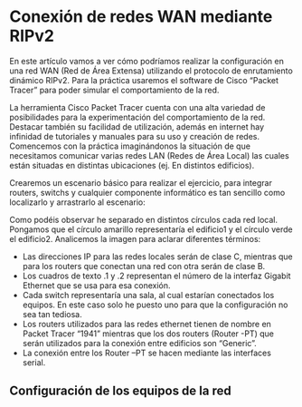 # Conexión de redes WAN mediante RIPv2

En este artículo vamos a ver cómo podríamos realizar la configuración en una red WAN (Red de Área Extensa) utilizando el protocolo de enrutamiento dinámico RIPv2. Para la práctica usaremos el software de Cisco “Packet Tracer” para poder simular el comportamiento de la red. 

La herramienta Cisco Packet Tracer cuenta con una alta variedad de posibilidades para la experimentación del comportamiento de la red. Destacar también su facilidad de utilización, además en internet hay infinidad de tutoriales y manuales para su uso y creación de redes.
Comencemos con la práctica imaginándonos la situación de que necesitamos comunicar varias redes LAN (Redes de Área Local) las cuales están situadas en distintas ubicaciones (ej. En distintos edificios). 

Crearemos un escenario básico para realizar el ejercicio, para integrar routers, switchs y cualquier componente informático es tan sencillo como localizarlo y arrastrarlo al escenario:

Como podéis observar he separado en distintos círculos cada red local. Pongamos que el círculo amarillo representaría el edificio1 y el círculo verde el edificio2. Analicemos la imagen para aclarar diferentes términos:

-	Las direcciones IP para las redes locales serán de clase C, mientras que para los routers que conectan una red con otra serán de clase      B.
-	Los cuadros de texto .1 y .2 representan el número de la interfaz Gigabit Ethernet que se usa para esa conexión.
-	Cada switch representaría una sala, al cual estarían conectados los equipos. En este caso solo he puesto uno para que la configuración    no sea tan tediosa.
-	Los routers utilizados para las redes ethernet tienen de nombre en Packet Tracer “1941” mientras que los dos routers (Router -PT) que    serán utilizados para la conexión entre edificios son “Generic”.
-	La conexión entre los Router –PT se hacen mediante las interfaces serial.
  
  
  ## Configuración de los equipos de la red
